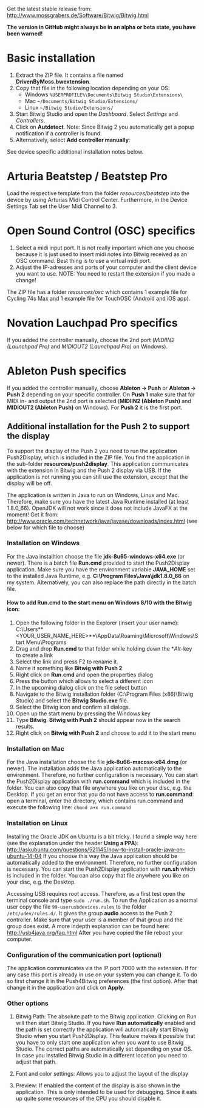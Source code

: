 Get the latest stable release from: http://www.mossgrabers.de/Software/Bitwig/Bitwig.html

**The version in GitHub might always be in an alpha or beta state, you have been warned!**

# Basic installation

1. Extract the ZIP file. It contains a file named **DrivenByMoss.bwextension**.
2. Copy that file in the following location depending on your OS:
      * Windows	`%USERPROFILE%\Documents\Bitwig Studio\Extensions\`
      * Mac	`~/Documents/Bitwig Studio/Extensions/`
      * Linux   `~/Bitwig Studio/Extensions/`
3. Start Bitwig Studio and open the *Dashboard*. Select *Settings* and *Controllers*.
4. Click on **Autdetect**. Note: Since Bitwig 2 you automatically get a popup notification if a controller is found. 
5. Alternatively, select **Add controller manually**:

See device specific additional installation notes below.

# Arturia Beatstep / Beatstep Pro

Load the respective template from the folder _resources/beatstep_ into the device by using Arturias Midi Control Center.
Furthermore, in the Device Settings Tab set the User Midi Channel to 3.

# Open Sound Control (OSC) specifics
1. Select a midi input port. It is not really important which one you choose because it is just used to insert midi notes into Bitwig received as an OSC command. Best thing is to use a virtual midi port.
2. Adjust the IP-adresses and ports of your computer and the client device you want to use. NOTE: You need to restart the extension if you made a change!

The ZIP file has a folder _resources/osc_ which contains 1 example file for Cycling 74s Max and 1 example file for TouchOSC (Android and iOS app).

# Novation Lauchpad Pro specifics
If you added the controller manually, choose the 2nd port (*MIDIIN2 (Launchpad Pro)* and *MIDIOUT2 (Launchpad Pro)* on Windows).

# Ableton Push specifics
If you added the controller manually, choose **Ableton -> Push** or  **Ableton -> Push 2** depending on your specific controller. On **Push 1** make sure that for MIDI in- and output the 2nd port is selected (**MIDIIN2 (Ableton Push)** and **MIDIOUT2 (Ableton Push)** on Windows). For **Push 2** it is the first port.

## Additional installation for the Push 2 to support the display

To support the display of the Push 2 you need to run the application Push2Display, which is included in the ZIP file. You find the application in the sub-folder **resources/push2display**.
This application communicates with the extension in Bitwig and the Push 2 display via USB.
If the application is not running you can still use the extension, except that the display will be off.

The application is written in Java to run on Windows, Linux and Mac. Therefore, make sure you have the latest Java Runtime installed (at least 1.8.0_66). OpenJDK will not work since it does not include JavaFX at the moment!
Get it from: http://www.oracle.com/technetwork/java/javase/downloads/index.html (see below for which file to choose)

### Installation on Windows

For the Java installtion choose the file **jdk-8u65-windows-x64.exe** (or newer).
There is a batch file **Run.cmd** provided to start the Push2Display application. Make sure you have the environment variable **JAVA_HOME** set to the installed Java Runtime, e.g. **C:\Program Files\Java\jdk1.8.0_66** on my system. Alternatively, you can also replace the path directly in the batch file. 

#### How to add Run.cmd to the start menu on Windows 8/10 with the Bitwig icon:

1. Open the following folder in the Explorer (insert your user name): C:\Users\**<YOUR_USER_NAME_HERE>**\AppData\Roaming\Microsoft\Windows\Start Menu\Programs
2. Drag and drop **Run.cmd** to that folder while holding down the **Alt*-key to create a link
3. Select the link and press F2 to rename it.
4. Name it something like **Bitwig with Push 2**
5. Right click on **Run.cmd** and open the properties dialog
6. Press the button which allows to select a different icon
7. In the upcoming dialog click on the file select button
8. Navigate to the Bitwig installation folder (C:\Program Files (x86)\Bitwig Studio) and select the **Bitwig Studio.exe** file.
9. Select the Bitwig icon and confirm all dialogs.
10. Open up the start menu by pressing the Windows key
11. Type **Bitwig**. **Bitwig with Push 2** should appear now in the search results.
12. Right click on **Bitwig with Push 2** and choose to add it to the start menu

### Installation on Mac

For the Java installation choose the file **jdk-8u66-macosx-x64.dmg** (or newer). The installation adds the Java application automatically to the environment. Therefore, no further configuration is necessary.
You can start the Push2Display application with **run.command** which is included in the folder. You can also copy that file anywhere you like on your disc, e.g. the Desktop.
If you get an error that you do not have access to **run.command**: open a terminal, enter the directory, which contains run.command and execute the following line:
`chmod a+x run.command`

### Installation on Linux

Installing the Oracle JDK on Ubuntu is a bit tricky. I found a simple way here (see the explanation under the header **Using a PPA**): http://askubuntu.com/questions/521145/how-to-install-oracle-java-on-ubuntu-14-04
If you choose this way the Java application should be automatically added to the environment. Therefore, no further configuration is necessary.
You can start the Push2Display application with **run.sh** which is included in the folder. You can also copy that file anywhere you like on your disc, e.g. the Desktop. 

Accessing USB requires root access. Therefore, as a first test open the terminal console and type `sudo ./run.sh`.
To run the Application as a normal user copy the file `99-userusbdevices.rules` to the folder `/etc/udev/rules.d/`.
It gives the group **audio** access to the Push 2 controller. Make sure that your user is a member of that group and the group does exist. A more indepth explanation can be found here: http://usb4java.org/faq.html
After you have copied the file reboot your computer.

### Configuration of the communication port (optional)

The application communicates via the IP port 7000 with the extension. If for any case this port is already in use on your system you can change it. To do so first change it in the Push4Bitwig preferences (the first option). After that change it in the application and click on **Apply**.

### Other options

1. Bitwig Path: The absolute path to the Bitwig application. Clicking on Run will then start Bitwig Studio. If you have **Run automatically** enabled and the path is set correctly the application will automatically start Bitwig Studio when you start Push2Display. This feature makes it possible that you have to only start one application when you want to use Bitwig Studio. The correct paths are automatically set depending on your OS. In case you installed Bitwig Studio in a different location you need to adjust that path.

2. Font and color settings: Allows you to adjust the layout of the display

3. Preview: If enabled the content of the display is also shown in the application. This is only intended to be used for debugging. Since it eats up quite some resources of the CPU you should disable it.
